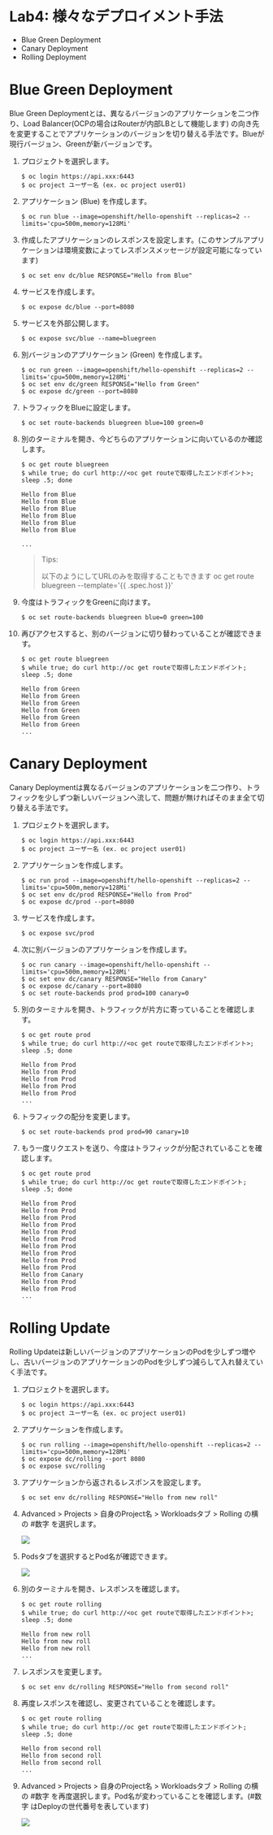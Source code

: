 # Lab4: 様々なデプロイメント手法

- Blue Green Deployment
- Canary Deployment
- Rolling Deployment

# Blue Green Deployment
Blue Green Deploymentとは、異なるバージョンのアプリケーションを二つ作り、Load Balancer(OCPの場合はRouterが内部LBとして機能します) の向き先を変更することでアプリケーションのバージョンを切り替える手法です。Blueが現行バージョン、Greenが新バージョンです。

1. プロジェクトを選択します。

    ```
    $ oc login https://api.xxx:6443
    $ oc project ユーザー名 (ex. oc project user01)
    ```

2. アプリケーション (Blue) を作成します。

    ```
    $ oc run blue --image=openshift/hello-openshift --replicas=2 --limits='cpu=500m,memory=128Mi'
    ```

3. 作成したアプリケーションのレスポンスを設定します。(このサンプルアプリケーションは環境変数によってレスポンスメッセージが設定可能になっています)

    ```
    $ oc set env dc/blue RESPONSE="Hello from Blue"
    ```

4. サービスを作成します。

    ```
    $ oc expose dc/blue --port=8080
    ```

5. サービスを外部公開します。

    ```
    $ oc expose svc/blue --name=bluegreen
    ```

6. 別バージョンのアプリケーション (Green) を作成します。

    ```
    $ oc run green --image=openshift/hello-openshift --replicas=2 --limits='cpu=500m,memory=128Mi'
    $ oc set env dc/green RESPONSE="Hello from Green"
    $ oc expose dc/green --port=8080
    ```

7. トラフィックをBlueに設定します。

    ```
    $ oc set route-backends bluegreen blue=100 green=0
    ```

8. 別のターミナルを開き、今どちらのアプリケーションに向いているのか確認します。

    ```
    $ oc get route bluegreen
    $ while true; do curl http://<oc get routeで取得したエンドポイント>; sleep .5; done
    
    Hello from Blue
    Hello from Blue
    Hello from Blue
    Hello from Blue
    Hello from Blue
    Hello from Blue
    
    ...
    ```

    >Tips:
    >
    >以下のようにしてURLのみを取得することもできます
    >oc get route bluegreen --template='{{ .spec.host }}'

9. 今度はトラフィックをGreenに向けます。

    ```
    $ oc set route-backends bluegreen blue=0 green=100
    ```

10. 再びアクセスすると、別のバージョンに切り替わっていることが確認できます。

    ```
    $ oc get route bluegreen
    $ while true; do curl http://oc get routeで取得したエンドポイント; sleep .5; done
    
    Hello from Green
    Hello from Green
    Hello from Green
    Hello from Green
    Hello from Green
    Hello from Green
    ...
    ```

# Canary Deployment

Canary Deploymentは異なるバージョンのアプリケーションを二つ作り、トラフィックを少しずつ新しいバージョンへ流して、問題が無ければそのまま全て切り替える手法です。

1. プロジェクトを選択します。

   ```
   $ oc login https://api.xxx:6443
   $ oc project ユーザー名 (ex. oc project user01)
   ```

2. アプリケーションを作成します。

   ```
   $ oc run prod --image=openshift/hello-openshift --replicas=2 --limits='cpu=500m,memory=128Mi'
   $ oc set env dc/prod RESPONSE="Hello from Prod"
   $ oc expose dc/prod --port=8080
   ```

3. サービスを作成します。

   ```
   $ oc expose svc/prod
   ```

4. 次に別バージョンのアプリケーションを作成します。

   ```
   $ oc run canary --image=openshift/hello-openshift --limits='cpu=500m,memory=128Mi'
   $ oc set env dc/canary RESPONSE="Hello from Canary"
   $ oc expose dc/canary --port=8080
   $ oc set route-backends prod prod=100 canary=0
   ```

5. 別のターミナルを開き、トラフィックが片方に寄っていることを確認します。

   ```
   $ oc get route prod
   $ while true; do curl http://<oc get routeで取得したエンドポイント>; sleep .5; done
   
   Hello from Prod
   Hello from Prod
   Hello from Prod
   Hello from Prod
   Hello from Prod
   ...
   ```

6. トラフィックの配分を変更します。

   ```
   $ oc set route-backends prod prod=90 canary=10
   ```

7. もう一度リクエストを送り、今度はトラフィックが分配されていることを確認します。

   ```
   $ oc get route prod
   $ while true; do curl http://oc get routeで取得したエンドポイント; sleep .5; done
   
   Hello from Prod
   Hello from Prod
   Hello from Prod
   Hello from Prod
   Hello from Prod
   Hello from Prod
   Hello from Prod
   Hello from Prod
   Hello from Prod
   Hello from Prod
   Hello from Canary
   Hello from Prod
   Hello from Prod
   ...
   ```

# Rolling Update

Rolling Updateは新しいバージョンのアプリケーションのPodを少しずつ増やし、古いバージョンのアプリケーションのPodを少しずつ減らして入れ替えていく手法です。

1. プロジェクトを選択します。

   ```
   $ oc login https://api.xxx:6443
   $ oc project ユーザー名 (ex. oc project user01)
   ```

2. アプリケーションを作成します。

   ```
   $ oc run rolling --image=openshift/hello-openshift --replicas=2 --limits='cpu=500m,memory=128Mi'
   $ oc expose dc/rolling --port 8080
   $ oc expose svc/rolling
   ```

3. アプリケーションから返されるレスポンスを設定します。

   ```
   $ oc set env dc/rolling RESPONSE="Hello from new roll"
   ```

4. Advanced > Projects > 自身のProject名 > Workloadsタブ > Rolling の横の #数字 を選択します。

   ![](images/rolling1.png)

5. Podsタブを選択するとPod名が確認できます。

   ![](images/rolling2.png)
   
6. 別のターミナルを開き、レスポンスを確認します。

   ```
   $ oc get route rolling
   $ while true; do curl http://<oc get routeで取得したエンドポイント>; sleep .5; done
   
   Hello from new roll
   Hello from new roll
   Hello from new roll
   ...
   ```

7. レスポンスを変更します。

   ```
   $ oc set env dc/rolling RESPONSE="Hello from second roll"
   ```

8. 再度レスポンスを確認し、変更されていることを確認します。

   ```
   $ oc get route rolling
   $ while true; do curl http://oc get routeで取得したエンドポイント; sleep .5; done
   
   Hello from second roll
   Hello from second roll
   Hello from second roll
   ...
   ```

9. Advanced > Projects > 自身のProject名 > Workloadsタブ > Rolling の横の #数字 を再度選択します。Pod名が変わっていることを確認します。(#数字 はDeployの世代番号を表しています)

   ![](images/rolling3.png)

   